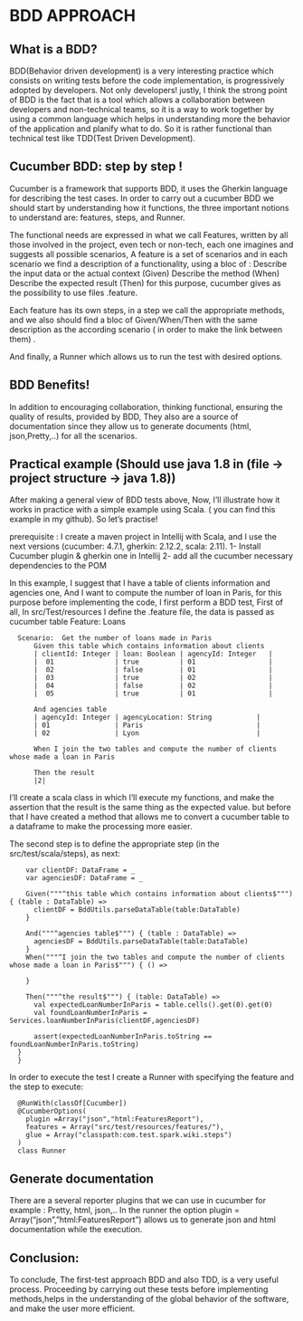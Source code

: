 # BDD APPROACH                                                            

## What is a BDD?                                      
BDD(Behavior driven development) is a very interesting  practice which consists on writing tests before the code implementation,  is progressively adopted by developers. Not only developers! justly, I think the strong point of BDD is the fact that is a tool which allows a collaboration between developers and non-technical teams, so it is a way to work together by using a common language which helps in understanding more the behavior of the application and planify what to do. So it is rather functional than technical test like TDD(Test Driven Development).

## Cucumber BDD:  step by step !
Cucumber is a framework that supports BDD, it uses the Gherkin language  for describing the test cases.
In order to carry out a cucumber BDD we should start by understanding how it functions, the three important notions to understand are: features, steps, and Runner.

The functional needs are expressed in what we call Features, written by all those involved in the project, even tech or non-tech, each one imagines and suggests all possible scenarios, A feature is a set of scenarios and in each scenario we find a description of a functionality, using a bloc of :
Describe the input data or the actual context (Given)
Describe the method (When)
Describe the expected result (Then)
for this purpose, cucumber gives as the possibility to use files .feature.

Each feature has its own steps, in a step we call the appropriate methods, and we also should find a bloc of Given/When/Then with the same description as the according scenario ( in order to make the link between them) .

And finally, a Runner which allows us to run the test  with desired options. 


## BDD Benefits!
In addition to encouraging collaboration,  thinking functional, ensuring the quality of results, provided by BDD, They also are a source of documentation since they allow us to generate  documents (html, json,Pretty,..) for all the scenarios.

## Practical example (Should use java 1.8 in (file -> project structure -> java 1.8))
After making a general view of BDD tests above, Now, I’ll illustrate how it works in practice with a simple example using Scala. ( you can find this example in my github). So let’s practise!

prerequisite : 
I create a maven project in Intellij with Scala, and I use the next versions (cucumber: 4.7.1,  gherkin: 2.12.2, scala: 2.11).
1- Install Cucumber plugin & gherkin one in Intellij
2- add all the cucumber necessary dependencies to the POM

In this example, I suggest that I have a table of clients information and agencies one, And I want to compute the number of loan in Paris, for this purpose before implementing the code, I first perform a BDD test, 
First of all, In src/Test/resources I define the .feature file, the data is passed as cucumber table 
Feature: Loans

      Scenario:  Get the number of loans made in Paris
          Given this table which contains information about clients
          | clientId: Integer | loan: Boolean | agencyId: Integer   |
          |  01               | true          | 01                  |
          |  02               | false         | 01                  |
          |  03               | true          | 02                  |
          |  04               | false         | 02                  |
          |  05               | true          | 01                  |

          And agencies table
          | agencyId: Integer | agencyLocation: String           |
          | 01                | Paris                            |
          | 02                | Lyon                             |

          When I join the two tables and compute the number of clients whose made a loan in Paris

          Then the result
          |2|

I’ll create a scala class in which I’ll execute my functions, and make the assertion that the result is the same thing as the expected value. but before that I have created a method that allows me to convert a cucumber table to a dataframe to make the processing more easier. 

The second step is to define the appropriate step (in the src/test/scala/steps), as next:

        var clientDF: DataFrame = _
        var agenciesDF: DataFrame = _

        Given("""^this table which contains information about clients$""") { (table : DataTable) =>
          clientDF = BddUtils.parseDataTable(table:DataTable)
        }

        And("""^agencies table$""") { (table : DataTable) =>
          agenciesDF = BddUtils.parseDataTable(table:DataTable)
        }
        When("""^I join the two tables and compute the number of clients whose made a loan in Paris$""") { () =>

        }

        Then("""^the result$""") { (table: DataTable) =>
          val expectedLoanNumberInParis = table.cells().get(0).get(0)
          val foundLoanNumberInParis = Services.loanNumberInParis(clientDF,agenciesDF)

          assert(expectedLoanNumberInParis.toString == foundLoanNumberInParis.toString)
      }
      }


In order to execute the test I create a Runner with specifying the feature and the step to execute:

      @RunWith(classOf[Cucumber])
      @CucumberOptions(
        plugin =Array("json","html:FeaturesReport"),
        features = Array("src/test/resources/features/"),
        glue = Array("classpath:com.test.spark.wiki.steps")
      )
      class Runner

## Generate documentation

There are a several reporter plugins that we can use in cucumber for example : Pretty, html, json,.. 
In the runner  the option plugin = Array(“json”,”html:FeaturesReport”) allows us to generate json and html documentation while the execution.




## Conclusion:
To conclude, The first-test approach BDD and also TDD, is a very useful process. Proceeding by carrying out  these tests before implementing methods,helps in the understanding of the global behavior of the software, and make the user more efficient.
